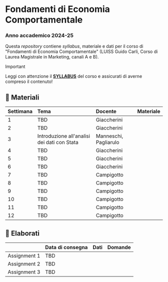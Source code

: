 # Fondamenti di Economia Comportamentale

### Anno accademico 2024-25

Questa *repository* contiene *syllabus*, materiale e dati per il corso di "Fondamenti di Economia Comportamentale" (LUISS Guido Carli, Corso di Laurea Magistrale in Marketing, canali A e B).

> [!IMPORTANT]
> Leggi con attenzione il [**SYLLABUS**](https://github.com/ncampigotto/FECOMP_LUISS_2024/blob/main/Syllabus/Syllabus.md) del corso e assicurati di averne compreso il contenuto!


## 📌 Materiali

| **Settimana**     | **Tema**                                   | **Docente**    | **Materiale**    |
|:-------------|:--------------------------------------------|:------------------|:-------------------------|
| 1            | TBD        | Giaccherini       | |
| 2            | TBD                       | Giaccherini       |  |
| 3            | Introduzione all'analisi dei dati con Stata    | Manneschi, Pagliarulo     | |
| 4            | TBD                           | Giaccherini       | |
| 5            | TBD                       | Giaccherini       | |
| 6            | TBD                       | Giaccherini       | |
| 7            | TBD                                    | Campigotto        | |
| 8            | TBD                         | Campigotto        | |
| 9            | TBD                          | Campigotto        | |
| 10           | TBD                           | Campigotto        | |
| 11           | TBD                                      | Campigotto        | |
| 12           | TBD                       | Campigotto        | |


## 📌 Elaborati

|              | **Data di consegna**                                | **Dati**          | **Domande**    |
|:-------------|:--------------------------------------------|:------------------|:-----------------|
| Assignment 1 | TBD | |
| Assignment 2 | TBD | |
| Assignment 3 | TBD | |
